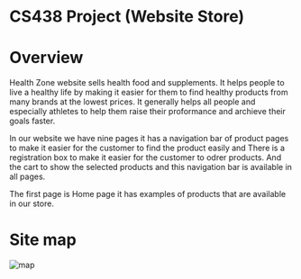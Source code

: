 # CS438 Project (Website Store)


# Overview
Health Zone website sells health food and supplements. It helps people to live a healthy life by making it easier for them to find healthy products from many brands at the lowest prices. It generally helps all people and especially athletes to help them  raise their proformance and archieve their goals faster.

In our website we have nine pages it has a navigation bar of product pages to make it easier for the customer to find the product easily and There is a registration box to make it easier for the customer to odrer products. And the cart to show the selected products and this navigation bar is available in all pages. 

The first page is Home page it has examples of products that are available in our store.




# Site map
![map](https://user-images.githubusercontent.com/60845044/184505867-6b28caa1-2cde-49d8-93df-5cc96770c757.png)
